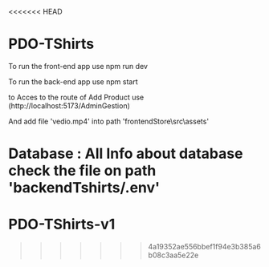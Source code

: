 <<<<<<< HEAD
# PDO-TShirts

To run the front-end  app use npm run dev

To run the back-end  app use npm start

to Acces to the route of Add Product use (http://localhost:5173/AdminGestion)

And add  file 'vedio.mp4' into path 'frontendStore\src\assets\'

Database : All Info about database check the file on path 'backendTshirts/.env' 
=======
# PDO-TShirts-v1
>>>>>>> 4a19352ae556bbef1f94e3b385a6b08c3aa5e22e
